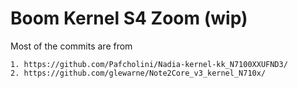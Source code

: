 # Boom Kernel S4 Zoom (wip)





Most of the commits are  from 

	1. https://github.com/Pafcholini/Nadia-kernel-kk_N7100XXUFND3/
	2. https://github.com/glewarne/Note2Core_v3_kernel_N710x/
